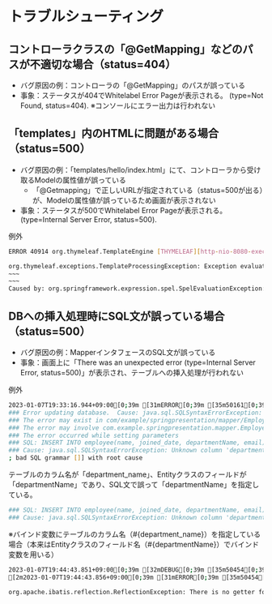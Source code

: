 # トラブルシューティング

## コントローラクラスの「@GetMapping」などのパスが不適切な場合（status=404）
- バグ原因の例：コントローラの「@GetMapping」のパスが誤っている
- 事象：ステータスが404でWhitelabel Error Pageが表示される。 (type=Not Found, status=404).
※コンソールにエラー出力は行われない

## 「templates」内のHTMLに問題がある場合（status=500） 
- バグ原因の例：「templates/hello/index.html」にて、コントローラから受け取るModelの属性値が誤っている
  - 「@Getmapping」で正しいURLが指定されている（status=500が出る）が、Modelの属性値が誤っているため画面が表示されない
- 事象：ステータスが500でWhitelabel Error Pageが表示される。 (type=Internal Server Error, status=500).

例外
```bash
ERROR 40914 org.thymeleaf.TemplateEngine [THYMELEAF][http-nio-8080-exec-1] Exception processing template "hello/index": Exception evaluating SpringEL expression: "userNameA" (template: "hello/index" - line 14, col 8)

org.thymeleaf.exceptions.TemplateProcessingException: Exception evaluating SpringEL expression: "userNameA" (template: "hello/index" - line 14, col 8)
~~~
~~~
Caused by: org.springframework.expression.spel.SpelEvaluationException: EL1008E: Property or field 'userNameA' cannot be found on object of type 'com.example.springmvcpractice.form.HelloForm' - maybe not public or not valid?
```

## DBへの挿入処理時にSQL文が誤っている場合（status=500）
- バグ原因の例：MapperインタフェースのSQL文が誤っている
- 事象：画面上に「There was an unexpected error (type=Internal Server Error, status=500)」が表示され、テーブルへの挿入処理が行われない
  
例外
```bash
2023-01-07T19:33:16.944+09:00[0;39m [31mERROR[0;39m [35m50161[0;39m [2m---[0;39m [2m[nio-8080-exec-4][0;39m [36mo.a.c.c.C.[.[.[/].[dispatcherServlet]   [0;39m [2m:[0;39m Servlet.service() for servlet [dispatcherServlet] in context with path [] threw exception [Request processing failed: org.springframework.jdbc.BadSqlGrammarException: 
### Error updating database.  Cause: java.sql.SQLSyntaxErrorException: Unknown column 'departmentName' in 'field list'
### The error may exist in com/example/springpresentation/mapper/EmployeeMapper.java (best guess)
### The error may involve com.example.springpresentation.mapper.EmployeeMapper.insert-Inline
### The error occurred while setting parameters
### SQL: INSERT INTO employee(name, joined_date, departmentName, email) VALUES(?, ?, ?, ?)
### Cause: java.sql.SQLSyntaxErrorException: Unknown column 'departmentName' in 'field list'
; bad SQL grammar []] with root cause
```

テーブルのカラム名が「department_name」、Entityクラスのフィールドが「departmentName」であり、SQL文で誤って「departmentName」を指定している。  
```bash
### SQL: INSERT INTO employee(name, joined_date, departmentName, email) VALUES(?, ?, ?, ?)
### Cause: java.sql.SQLSyntaxErrorException: Unknown column 'departmentName' in 'field list'
```
※バインド変数にテーブルのカラム名（#{department_name}）を指定している場合（本来はEntityクラスのフィールド名（#{departmentName}）でバインド変数を用いる）
```bash
2023-01-07T19:44:43.851+09:00[0;39m [32mDEBUG[0;39m [35m50454[0;39m [2m---[0;39m [2m[nio-8080-exec-4][0;39m [36mc.e.s.mapper.EmployeeMapper.insert      [0;39m [2m:[0;39m ==>  Preparing: INSERT INTO employee(name, joined_date, department_name, email) VALUES(?, ?, ?, ?)
[2m2023-01-07T19:44:43.856+09:00[0;39m [31mERROR[0;39m [35m50454[0;39m [2m---[0;39m [2m[nio-8080-exec-4][0;39m [36mo.a.c.c.C.[.[.[/].[dispatcherServlet]   [0;39m [2m:[0;39m Servlet.service() for servlet [dispatcherServlet] in context with path [] threw exception [Request processing failed: org.mybatis.spring.MyBatisSystemException] with root cause

org.apache.ibatis.reflection.ReflectionException: There is no getter for property named 'department_name' in 'class com.example.springpresentation.entity.Employee'
```
